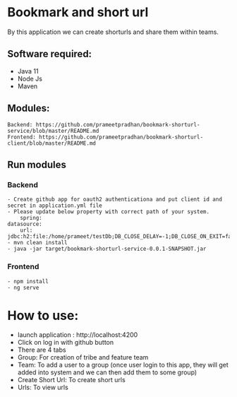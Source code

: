 # Bookmark and short url

By this application we can create shorturls and share them within teams.

## Software required:
  - Java 11
  - Node Js
  - Maven

## Modules:
    Backend: https://github.com/prameetpradhan/bookmark-shorturl-service/blob/master/README.md
    Frontend: https://github.com/prameetpradhan/bookmark-shorturl-client/blob/master/README.md
    
## Run modules
### Backend
    - Create github app for oauth2 authenticationa and put client id and secret in application.yml file
    - Please update below property with correct path of your system.
        spring:
    datasource:
        url: jdbc:h2:file:/home/prameet/testDb;DB_CLOSE_DELAY=-1;DB_CLOSE_ON_EXIT=false
    - mvn clean install
    - java -jar target/bookmark-shorturl-service-0.0.1-SNAPSHOT.jar
    
### Frontend
    - npm install
    - ng serve
    
# How to use:
- launch application : http://localhost:4200
- Click on log in with github button
- There are 4 tabs
- Group: For creation of tribe and feature team
- Team: To add a user to a group (once user login to this app, they will get added into system and we can then add them to some group)
- Create Short Url: To create short urls
- Urls: To view urls
